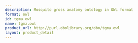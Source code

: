 ```yaml
---
description: Mosquito gross anatomy ontology in OWL format
format: owl
id: tgma.owl
name: tgma.owl
product_url: http://purl.obolibrary.org/obo/tgma.owl
layout: product_detail
---
```

